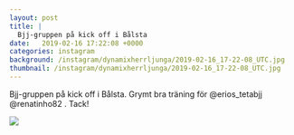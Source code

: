 ```yaml
---
layout: post
title: |
  Bjj-gruppen på kick off i Bålsta
date:   2019-02-16 17:22:08 +0000
categories: instagram
background: /instagram/dynamixherrljunga/2019-02-16_17-22-08_UTC.jpg
thumbnail: /instagram/dynamixherrljunga/2019-02-16_17-22-08_UTC.jpg
---
```

Bjj-gruppen på kick off i Bålsta. Grymt bra träning för @erios_tetabjj @renatinho82 . Tack! 



<img src='/www-dynamix-herrljunga/instagram/dynamixherrljunga/2019-02-16_17-22-08_UTC.jpg' class='img-fluid' />

